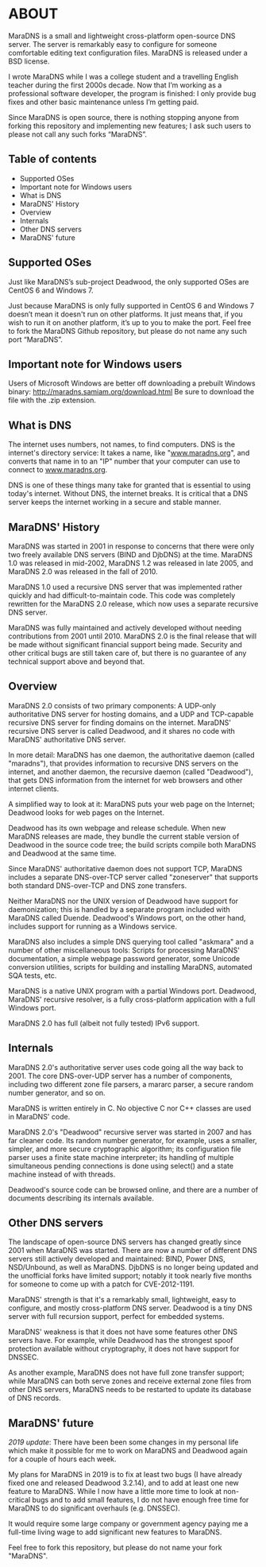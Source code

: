 # ABOUT

   MaraDNS is a small and lightweight cross-platform open-source DNS
   server. The server is remarkably easy to configure for someone
   comfortable editing text configuration files. MaraDNS is released under
   a BSD license.

   I wrote MaraDNS while I was a college student and a travelling English
   teacher during the first 2000s decade. Now that I’m working as
   a professional software developer, the program is finished: I only
   provide bug fixes and other basic maintenance unless I’m getting
   paid.

   Since MaraDNS is open source, there is nothing stopping anyone from 
   forking this repository and implementing new features; I ask such users 
   to please not call any such forks “MaraDNS”.

## Table of contents

* Supported OSes
* Important note for Windows users
* What is DNS
* MaraDNS' History
* Overview
* Internals
* Other DNS servers
* MaraDNS' future

## Supported OSes

   Just like MaraDNS’s sub-project Deadwood, the only supported OSes are
   CentOS 6 and Windows 7.  

   Just because MaraDNS is only fully supported in CentOS 6 and Windows 7 
   doesn’t mean it doesn't run on other platforms.  It just means that, if 
   you wish to run it on another platform, it’s up to you to make the port. 
   Feel free to fork the MaraDNS Github repository, but please do not name 
   any such port “MaraDNS”.

## Important note for Windows users

   Users of Microsoft Windows are better off downloading a prebuilt Windows
   binary: http://maradns.samiam.org/download.html
   Be sure to download the file with the .zip extension.

## What is DNS

   The internet uses numbers, not names, to find computers. DNS is the
   internet's directory service: It takes a name, like "www.maradns.org",
   and converts that name in to an "IP" number that your computer can use
   to connect to www.maradns.org.

   DNS is one of these things many take for granted that is essential to
   using today's internet. Without DNS, the internet breaks. It is
   critical that a DNS server keeps the internet working in a secure and
   stable manner.

## MaraDNS' History

   MaraDNS was started in 2001 in response to concerns that there were
   only two freely available DNS servers (BIND and DjbDNS) at the time.
   MaraDNS 1.0 was released in mid-2002, MaraDNS 1.2 was released in late
   2005, and MaraDNS 2.0 was released in the fall of 2010.

   MaraDNS 1.0 used a recursive DNS server that was implemented rather
   quickly and had difficult-to-maintain code. This code was completely
   rewritten for the MaraDNS 2.0 release, which now uses a separate
   recursive DNS server.

   MaraDNS was fully maintained and actively developed without needing
   contributions from 2001 until 2010. MaraDNS 2.0 is the final release
   that will be made without significant financial support being made.
   Security and other critical bugs are still taken care of, but there is
   no guarantee of any technical support above and beyond that.

## Overview

   MaraDNS 2.0 consists of two primary components: A UDP-only
   authoritative DNS server for hosting domains, and a UDP and TCP-capable
   recursive DNS server for finding domains on the internet. MaraDNS'
   recursive DNS server is called Deadwood, and it shares no code with
   MaraDNS' authoritative DNS server.

   In more detail: MaraDNS has one daemon, the authoritative daemon
   (called "maradns"), that provides information to recursive DNS servers
   on the internet, and another daemon, the recursive daemon (called
   "Deadwood"), that gets DNS information from the internet for web
   browsers and other internet clients.

   A simplified way to look at it: MaraDNS puts your web page on the
   Internet; Deadwood looks for web pages on the Internet.

   Deadwood has its own webpage and release schedule. When new MaraDNS
   releases are made, they bundle the current stable version of Deadwood
   in the source code tree; the build scripts compile both MaraDNS and
   Deadwood at the same time.

   Since MaraDNS' authoritative daemon does not support TCP, MaraDNS
   includes a separate DNS-over-TCP server called "zoneserver" that
   supports both standard DNS-over-TCP and DNS zone transfers.

   Neither MaraDNS nor the UNIX version of Deadwood have support for
   daemonization; this is handled by a separate program included with
   MaraDNS called Duende. Deadwood's Windows port, on the other hand,
   includes support for running as a Windows service.

   MaraDNS also includes a simple DNS querying tool called "askmara" and a
   number of other miscellaneous tools: Scripts for processing MaraDNS'
   documentation, a simple webpage password generator, some Unicode
   conversion utilities, scripts for building and installing MaraDNS,
   automated SQA tests, etc.

   MaraDNS is a native UNIX program with a partial Windows port. Deadwood,
   MaraDNS' recursive resolver, is a fully cross-platform application with
   a full Windows port.

   MaraDNS 2.0 has full (albeit not fully tested) IPv6 support.

## Internals

   MaraDNS 2.0's authoritative server uses code going all the way back 
   to 2001. The core DNS-over-UDP server has a number of components,
   including two different zone file parsers, a mararc parser, a secure
   random number generator, and so on.

   MaraDNS is written entirely in C. No objective C nor C++ classes are
   used in MaraDNS' code.

   MaraDNS 2.0's "Deadwood" recursive server was started in 2007 and has
   far cleaner code. Its random number generator, for example, uses a
   smaller, simpler, and more secure cryptographic algorithm; its
   configuration file parser uses a finite state machine interpreter; its
   handling of multiple simultaneous pending connections is done using
   select() and a state machine instead of with threads.

   Deadwood's source code can be browsed online, and there are a
   number of documents describing its internals available.

## Other DNS servers

   The landscape of open-source DNS servers has changed greatly since 2001
   when MaraDNS was started. There are now a number of different DNS
   servers still actively developed and maintained: BIND, Power DNS,
   NSD/Unbound, as well as MaraDNS. DjbDNS is no longer being updated and
   the unofficial forks have limited support; notably it took nearly five
   months for someone to come up with a patch for CVE-2012-1191.

   MaraDNS' strength is that it's a remarkably small, lightweight, easy to
   configure, and mostly cross-platform DNS server. Deadwood is a tiny DNS
   server with full recursion support, perfect for embedded systems.

   MaraDNS' weakness is that it does not have some features other DNS
   servers have. For example, while Deadwood has the strongest spoof
   protection available without cryptography, it does not have support for
   DNSSEC.

   As another example, MaraDNS does not have full zone transfer support;
   while MaraDNS can both serve zones and receive external zone files from
   other DNS servers, MaraDNS needs to be restarted to update its database
   of DNS records.

## MaraDNS' future

   *2019 update*: There have been been some changes in my personal life
   which make it possible for me to work on MaraDNS and Deadwood again
   for a couple of hours each week.  

   My plans for MaraDNS in 2019 is to fix at least two bugs (I have already
   fixed one and released Deadwood 3.2.14), and to add at least one new
   feature to MaraDNS. While I now have a little more time to look at
   non-critical bugs and to add small features, I do not have enough
   free time for MaraDNS to do significant overhauls (e.g. DNSSEC).

   It would require some large company or government agency paying me a
   full-time living wage to add significant new features to MaraDNS. 

   Feel free to fork this repository, but please do not name your fork
   "MaraDNS".

